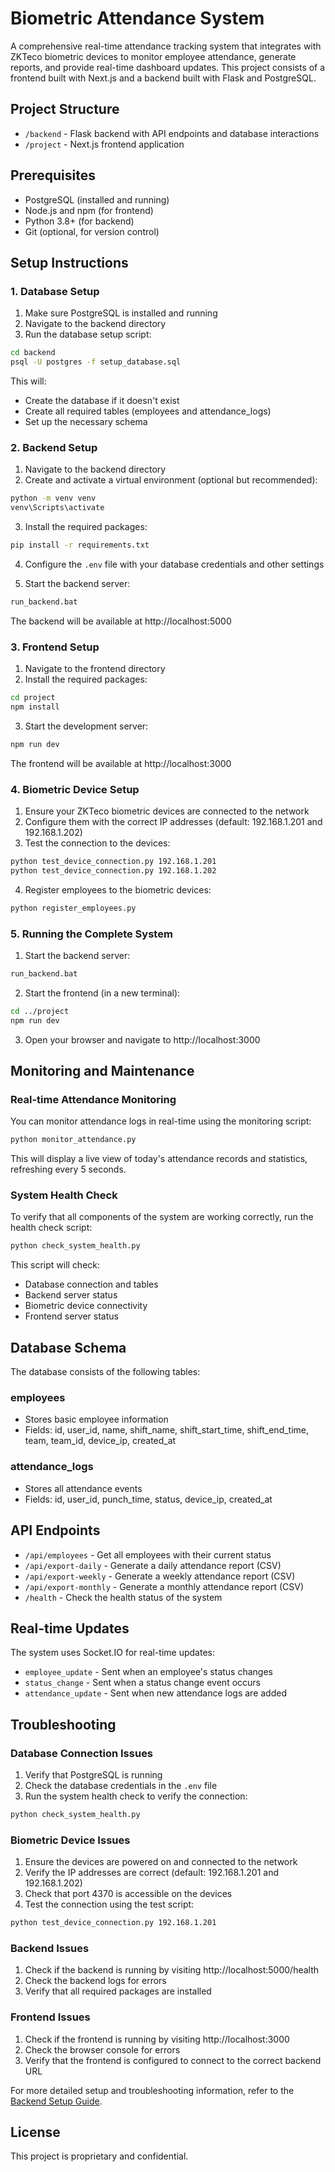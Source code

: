 # Biometric Attendance System

A comprehensive real-time attendance tracking system that integrates with ZKTeco biometric devices to monitor employee attendance, generate reports, and provide real-time dashboard updates. This project consists of a frontend built with Next.js and a backend built with Flask and PostgreSQL.

## Project Structure

- `/backend` - Flask backend with API endpoints and database interactions
- `/project` - Next.js frontend application

## Prerequisites

- PostgreSQL (installed and running)
- Node.js and npm (for frontend)
- Python 3.8+ (for backend)
- Git (optional, for version control)

## Setup Instructions

### 1. Database Setup

1. Make sure PostgreSQL is installed and running
2. Navigate to the backend directory
3. Run the database setup script:

```bash
cd backend
psql -U postgres -f setup_database.sql
```

This will:
- Create the database if it doesn't exist
- Create all required tables (employees and attendance_logs)
- Set up the necessary schema

### 2. Backend Setup

1. Navigate to the backend directory
2. Create and activate a virtual environment (optional but recommended):

```bash
python -m venv venv
venv\Scripts\activate
```

3. Install the required packages:

```bash
pip install -r requirements.txt
```

4. Configure the `.env` file with your database credentials and other settings

5. Start the backend server:

```bash
run_backend.bat
```

The backend will be available at http://localhost:5000

### 3. Frontend Setup

1. Navigate to the frontend directory
2. Install the required packages:

```bash
cd project
npm install
```

3. Start the development server:

```bash
npm run dev
```

The frontend will be available at http://localhost:3000

### 4. Biometric Device Setup

1. Ensure your ZKTeco biometric devices are connected to the network
2. Configure them with the correct IP addresses (default: 192.168.1.201 and 192.168.1.202)
3. Test the connection to the devices:

```bash
python test_device_connection.py 192.168.1.201
python test_device_connection.py 192.168.1.202
```

4. Register employees to the biometric devices:

```bash
python register_employees.py
```

### 5. Running the Complete System

1. Start the backend server:

```bash
run_backend.bat
```

2. Start the frontend (in a new terminal):

```bash
cd ../project
npm run dev
```

3. Open your browser and navigate to http://localhost:3000

## Monitoring and Maintenance

### Real-time Attendance Monitoring

You can monitor attendance logs in real-time using the monitoring script:

```bash
python monitor_attendance.py
```

This will display a live view of today's attendance records and statistics, refreshing every 5 seconds.

### System Health Check

To verify that all components of the system are working correctly, run the health check script:

```bash
python check_system_health.py
```

This script will check:
- Database connection and tables
- Backend server status
- Biometric device connectivity
- Frontend server status

## Database Schema

The database consists of the following tables:

### employees
- Stores basic employee information
- Fields: id, user_id, name, shift_name, shift_start_time, shift_end_time, team, team_id, device_ip, created_at

### attendance_logs
- Stores all attendance events
- Fields: id, user_id, punch_time, status, device_ip, created_at

## API Endpoints

- `/api/employees` - Get all employees with their current status
- `/api/export-daily` - Generate a daily attendance report (CSV)
- `/api/export-weekly` - Generate a weekly attendance report (CSV)
- `/api/export-monthly` - Generate a monthly attendance report (CSV)
- `/health` - Check the health status of the system

## Real-time Updates

The system uses Socket.IO for real-time updates:

- `employee_update` - Sent when an employee's status changes
- `status_change` - Sent when a status change event occurs
- `attendance_update` - Sent when new attendance logs are added

## Troubleshooting

### Database Connection Issues

1. Verify that PostgreSQL is running
2. Check the database credentials in the `.env` file
3. Run the system health check to verify the connection:

```bash
python check_system_health.py
```

### Biometric Device Issues

1. Ensure the devices are powered on and connected to the network
2. Verify the IP addresses are correct (default: 192.168.1.201 and 192.168.1.202)
3. Check that port 4370 is accessible on the devices
4. Test the connection using the test script:

```bash
python test_device_connection.py 192.168.1.201
```

### Backend Issues

1. Check if the backend is running by visiting http://localhost:5000/health
2. Check the backend logs for errors
3. Verify that all required packages are installed

### Frontend Issues

1. Check if the frontend is running by visiting http://localhost:3000
2. Check the browser console for errors
3. Verify that the frontend is configured to connect to the correct backend URL

For more detailed setup and troubleshooting information, refer to the [Backend Setup Guide](backend/SETUP_GUIDE.md).

## License

This project is proprietary and confidential.
